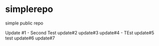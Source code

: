 # simplerepo
simple public repo

Update #1 - Second Test 
update#2
update#3
update#4 - TEst
update#5 test
update#6 
update#7
